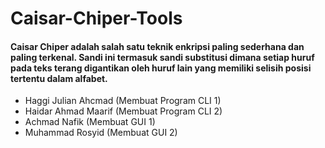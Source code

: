 # Caisar-Chiper-Tools

<h4>Caisar Chiper adalah salah satu teknik enkripsi paling sederhana dan paling terkenal. Sandi ini termasuk sandi substitusi dimana setiap huruf pada teks terang digantikan oleh huruf lain yang memiliki selisih posisi tertentu dalam alfabet.</h4>

<ul>
  <li> Haggi Julian Ahcmad (Membuat Program CLI 1) </li>
  <li> Haidar Ahmad Maarif (Membuat Program CLI 2) </li>
  <li> Achmad Nafik (Membuat GUI 1) </li>
  <li> Muhammad Rosyid (Membuat GUI 2) </li>
</ul>

